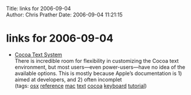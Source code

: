 Title: links for 2006-09-04  
Author: Chris Prather
Date: 2006-09-04 11:21:15

# links for 2006-09-04
<ul class="delicious">
	<li>
		<div class="delicious-link"><a href="http://hcs.harvard.edu/~jrus/site/cocoa-text.html">Cocoa Text System</a></div>
		<div class="delicious-extended">There is incredible room for flexibility in customizing the Cocoa text environment, but most users—even power-users—have no idea of the available options. This is mostly because Apple’s documentation is 1) aimed at developers, and 2) often incomplet</div>
		<div class="delicious-tags">(tags: <a href="http://del.icio.us/perigrin/osx">osx</a> <a href="http://del.icio.us/perigrin/reference">reference</a> <a href="http://del.icio.us/perigrin/mac">mac</a> <a href="http://del.icio.us/perigrin/text">text</a> <a href="http://del.icio.us/perigrin/cocoa">cocoa</a> <a href="http://del.icio.us/perigrin/keyboard">keyboard</a> <a href="http://del.icio.us/perigrin/tutorial">tutorial</a>)</div>
	</li>
</ul>

